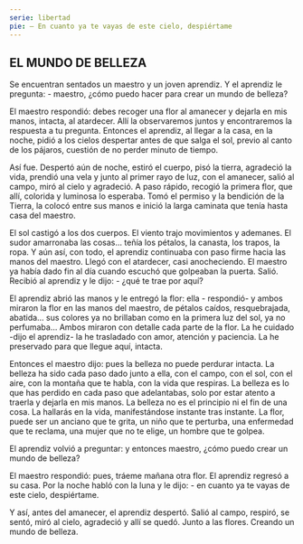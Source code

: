```yaml
---
serie: libertad
pie: — En cuanto ya te vayas de este cielo, despiértame
---
```


## EL MUNDO DE BELLEZA

Se encuentran sentados un maestro y un joven aprendiz.
Y el aprendiz le pregunta: - maestro, ¿cómo puedo hacer para crear un mundo de belleza?

El maestro respondió: debes recoger una flor al amanecer y dejarla en mis manos, intacta, al atardecer. Allí la observaremos juntos y encontraremos la respuesta a tu pregunta.
Entonces el aprendiz, al llegar a la casa, en la noche, pidió a los cielos despertar antes de que salga el sol, previo al canto de los pájaros, cuestión de no perder minuto de tiempo.

Así fue. Despertó aún de noche, estiró el cuerpo, pisó la tierra, agradeció la vida, prendió una vela y junto al primer rayo de luz, con el amanecer, salió al campo, miró al cielo y agradeció. A paso rápido, recogió la primera flor, que allí, colorida y luminosa lo esperaba. Tomó el permiso y la bendición de la Tierra, la colocó entre sus manos e inició la larga caminata que tenía hasta casa del maestro.

El sol castigó a los dos cuerpos. El viento trajo movimientos y ademanes. El sudor amarronaba las cosas… teñía los pétalos, la canasta, los trapos, la ropa. Y aún así, con todo, el aprendiz continuaba con paso firme hacia las manos del maestro. Llegó con el atardecer, casi anocheciendo. El maestro ya había dado fin al día cuando escuchó que golpeaban la puerta. Salió. Recibió al aprendiz y le dijo: - ¿qué te trae por aquí?

El aprendiz abrió las manos y le entregó la flor: ella - respondió- y ambos miraron la flor en las manos del maestro, de pétalos caídos, resquebrajada, abatida… sus colores ya no brillaban como en la primera luz del sol, ya no perfumaba…
Ambos miraron con detalle cada parte de la flor.
La he cuidado -dijo el aprendiz- la he trasladado con amor, atención y paciencia. La he preservado para que llegue aquí, intacta.

Entonces el maestro dijo: pues la belleza no puede perdurar intacta. La belleza ha sido cada paso dado junto a ella, con el campo, con el sol, con el aire, con la montaña que te habla, con la vida que respiras. La belleza es lo que has perdido en cada paso que adelantabas, solo por estar atento a traerla y dejarla en mis manos. La belleza no es el principio ni el fin de una cosa. La hallarás en la vida, manifestándose instante tras instante. La flor, puede ser un anciano que te grita, un niño que te perturba, una enfermedad que te reclama, una mujer que no te elige, un hombre que te golpea.

El aprendiz volvió a preguntar: y entonces maestro, ¿cómo puedo crear un mundo de belleza?

El maestro respondió: pues, tráeme mañana otra flor. El aprendiz regresó a su casa. Por la noche habló con la luna y le dijo: - en cuanto ya te vayas de este cielo, despiértame.

Y así, antes del amanecer, el aprendiz despertó. Salió al campo, respiró, se sentó, miró al cielo, agradeció y allí se quedó. Junto a las flores. Creando un mundo de belleza.
